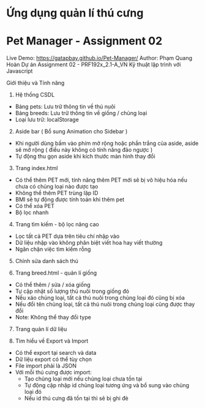 # Ứng dụng quản lí thú cưng
# Pet Manager - Assignment 02

Live Demo: https://gatapbay.github.io/Pet-Manager/
Author: Phạm Quang Hoàn
Dự án Assignment 02 - PRF192x_2.1-A_VN Kỹ thuật lập trình với Javascript

Giới thiệu và Tính năng
1. Hệ thống CSDL
- Bảng pets: Lưu trữ thông tin về thú nuôi
- Bảng breeds: Lưu trữ thông tin về giống / chủng loại
- Loại lưu trữ: localStorage

2. Aside bar ( Bổ sung Animation cho Sidebar )
- Khi người dùng bấm vào phím mở rộng hoặc phần trắng của aside, aside sẽ mở rộng ( điều này không có tính năng đảo ngược )
- Tự động thu gọn aside khi kích thước màn hình thay đổi

3. Trang index.html
- Có thể thêm PET mới, tính năng thêm PET mới sẽ bị vô hiệu hóa nếu chưa có chủng loại nào được tạo
- Không thể thêm PET trùng lặp ID
- BMI sẽ tự động được tính toán khi thêm pet
- Có thể xóa PET
- Bộ lọc nhanh

4. Trang tìm kiếm - bộ lọc nâng cao
- Lọc tất cả PET dựa trên tiêu chí nhập vào
- Dữ liệu nhập vào không phân biệt viết hoa hay viết thường
- Ngăn chặn việc tìm kiếm rỗng

5. Chỉnh sửa danh sách thú

6. Trang breed.html - quản lí giống
- Có thể thêm / sửa / xóa giống
- Tự cập nhật số lượng thú nuôi trong giống đó
- Nếu xáo chủng loại, tất cả thú nuôi trong chủng loại đó cũng bị xóa
- Nếu đổi tên chủng loại, tất cả thú nuôi trong chủng loại cũng được thay đổi
- Note: Không thể thay đổi type

7. Trang quản lí dữ liệu

8. Tìm hiểu về Export và Import
- Có thể export tại search và data
- Dữ liệu export có thể tùy chọn
- File import phải là JSON
- Với mỗi thú cưng được import:
  + Tạo chủng loại mới nếu chủng loại chưa tồn tại
  + Tự động cập nhập id chủng loại tương ứng và bổ sung vào chủng loại đó
  + Nếu id thú cưng đã tồn tại thì sẽ bị ghi đè
